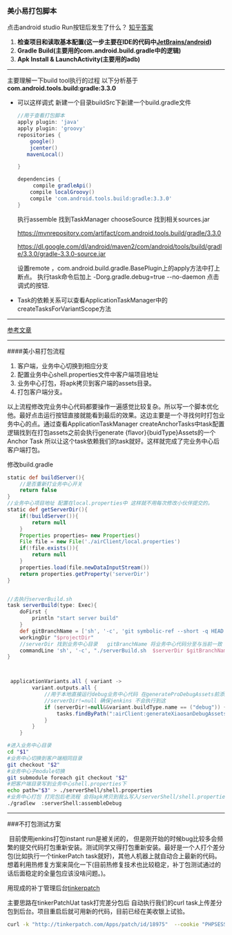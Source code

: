 ### 美小易打包脚本

点击android studio  Run按钮后发生了什么？ [知乎答案](https://www.zhihu.com/question/65289196)

1. **检查项目和读取基本配置(这一步主要在IDE的代码中[JetBrains/android](https://link.zhihu.com/?target=https%3A//github.com/JetBrains/android))**
2. **Gradle Build(主要用的com.android.build.gradle中的逻辑)**
3. **Apk Install & LaunchActivity(主要用的adb)**

---

主要理解一下build tool执行的过程  以下分析基于**com.android.tools.build:gradle:3.3.0**

* 可以这样调式 新建一个目录buildSrc下新建一个build.gradle文件 

  ```groovy
  //用于查看打包脚本
  apply plugin: 'java'
  apply plugin: 'groovy'
  repositories {
      google()
      jcenter()
     mavenLocal()
  
  }
  
  dependencies {
       compile gradleApi()
      compile localGroovy()
      compile 'com.android.tools.build:gradle:3.3.0'
  }
  ```

  执行assemble 找到TaskManager  chooseSource 找到相关sources.jar  

  https://mvnrepository.com/artifact/com.android.tools.build/gradle/3.3.0

  https://dl.google.com/dl/android/maven2/com/android/tools/build/gradle/3.3.0/gradle-3.3.0-source.jar

  设置remote ，com.android.build.gradle.BasePlugin上的apply方法中打上断点。
  执行task命令后加上  -Dorg.gradle.debug=true --no-daemon 点击调式的按钮.

* Task的依赖关系可以查看ApplicationTaskManager中的createTasksForVariantScope方法

---

[参考文章](https://www.jianshu.com/p/11f030b2034f)

---

####美小易打包流程
1. 客户端，业务中心切换到相应分支
2. 配置业务中心shell.properties文件中客户端项目地址
3. 业务中心打包，将apk拷贝到客户端的assets目录。
4. 打包客户端分支。

以上流程修改完业务中心代码都要操作一遍感觉比较复杂。所以写一个脚本优化他。最好点击运行按钮直接就能看到最后的效果。这边主要是一个寻找何时打包业务中心的点。通过查看ApplicationTaskManager createAnchorTasks中task配置逻辑找到在打包assets之前会执行generate {flavor}{buidType}Assets的一个Anchor Task 所以让这个task依赖我们的task就好。这样就完成了完业务中心后客户端打包。

修改build.gradle
```groovy
static def buildServer(){
    //是否重新打业务中心开关
    return false
}
//业务中心项目地址 配置在local.properties中 这样就不用每次修改小伙伴提交的。
static def getServerDir(){
    if(!buildServer()){
        return null
    }
    Properties properties= new Properties()
    File file = new File('./airClient/local.properties')
    if(!file.exists()){
        return null
    }
    properties.load(file.newDataInputStream())
    return properties.getProperty('serverDir')
}


//去执行serverBuild.sh  
task serverBuild(type: Exec){
    doFirst {
        println "start server build"
    }
    def gitBranchName = ['sh', '-c', 'git symbolic-ref --short -q HEAD'].execute().text.trim()
    workingDir "$projectDir"
    //serverDir 找到业务中心目录   gitBranchName 将业务中心代码分至与当前一致  projectDir区分美易点美小易
    commandLine 'sh', '-c', "./serverBuild.sh  $serverDir $gitBranchName $projectDir"
}



 applicationVariants.all { variant ->
        variant.outputs.all {
            //用于本地直接运行debug业务中心代码 在generateProDebugAssets前添加 业务中心打包添加到asset目录
            //serverDir!=null 确保jenkins 不会执行到这
            if (serverDir!=null&&variant.buildType.name == ("debug")) {
                tasks.findByPath(":airClient:generateXiaosanDebugAssets").dependsOn tasks.findByPath(":airClient:serverBuild")
            }
        }
    }


```

```sh
#进入业务中心目录
cd "$1"
#业务中心切换到客户端相同目录
git checkout "$2"
#业务中心子module切换
git submodule foreach git checkout "$2"
#把客户端目录写到业务中心shell.properties下
echo path="$3" > ./serverShell/shell.properties
#业务中心打包 打完包后老流程 会将apk拷贝到我么写入/serverShell/shell.properties中的路径。
./gradlew  :serverShell:assembleDebug
```

---

###不打包测试方案

​	目前使用jenkins打包instant run是被关闭的， 但是刚开始的时候bug比较多会频繁的提交代码打包重新安装。测试同学又得打包重新安装。最好是一个人打个差分包(比如执行一个tinkerPatch task就好)，其他人机器上就自动合上最新的代码。 想着利用热修复方案来简化一下(目前热修复技术也比较稳定，补丁包测试通过的话后面稳定的全量包应该没啥问题。)。

用现成的补丁管理后台[tinkerpatch](http://www.tinkerpatch.com/)

主要思路在tinkerPatchUat task打完差分包后 自动执行我们的curl task上传差分包到后台。项目重启后就可用新的代码，目前已经在美收银上试验。
```sh
curl -k "http://tinkerpatch.com/Apps/patch/id/18975"  --cookie "PHPSESSID=xxx" --form "description=curl9" --form "appID=10783" --form "appVersion=155" --form "patchID=18975" --form "patch=@/Users/meiweibuyongdeng/AndroidStudioProjects/mydcashier/app/build/outputs/apk/cashier/tinkerPatch/cashier/debug/patch_signed_7zip.apk" --verbose
```